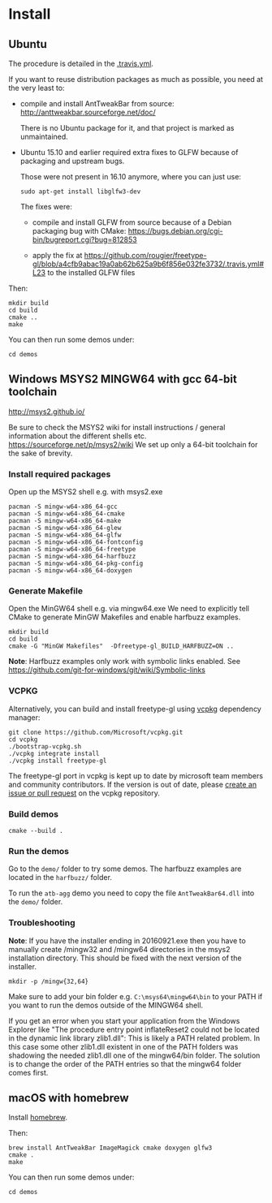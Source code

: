 # Install

## Ubuntu

The procedure is detailed in the [.travis.yml](.travis.yml).

If you want to reuse distribution packages as much as possible,
you need at the very least to:

-   compile and install AntTweakBar from source: <http://anttweakbar.sourceforge.net/doc/>

    There is no Ubuntu package for it, and that project is marked as unmaintained.

-   Ubuntu 15.10 and earlier required extra fixes to GLFW because of packaging and upstream bugs.

    Those were not present in 16.10 anymore, where you can just use:

        sudo apt-get install libglfw3-dev

    The fixes were:

    -   compile and install GLFW from source because of a Debian packaging bug with CMake:
        <https://bugs.debian.org/cgi-bin/bugreport.cgi?bug=812853>

    -   apply the fix at
        <https://github.com/rougier/freetype-gl/blob/a4cfb9abac19a0ab62b625a9b6f856e032fe3732/.travis.yml#L23>
        to the installed GLFW files

Then:

    mkdir build
    cd build
    cmake ..
    make

You can then run some demos under:

    cd demos


## Windows MSYS2 MINGW64 with gcc 64-bit toolchain

<http://msys2.github.io/>

Be sure to check the MSYS2 wiki for install instructions / general information about the different shells etc. <https://sourceforge.net/p/msys2/wiki>
We set up only a 64-bit toolchain for the sake of brevity.

### Install required packages

Open up the MSYS2 shell e.g. with msys2.exe

```
pacman -S mingw-w64-x86_64-gcc
pacman -S mingw-w64-x86_64-cmake
pacman -S mingw-w64-x86_64-make
pacman -S mingw-w64-x86_64-glew
pacman -S mingw-w64-x86_64-glfw
pacman -S mingw-w64-x86_64-fontconfig
pacman -S mingw-w64-x86_64-freetype
pacman -S mingw-w64-x86_64-harfbuzz
pacman -S mingw-w64-x86_64-pkg-config
pacman -S mingw-w64-x86_64-doxygen
```

### Generate Makefile

Open the MinGW64 shell e.g. via mingw64.exe
We need to explicitly tell CMake to generate MinGW Makefiles and enable harfbuzz examples.

```
mkdir build
cd build
cmake -G "MinGW Makefiles"  -Dfreetype-gl_BUILD_HARFBUZZ=ON ..
```

**Note**: Harfbuzz examples only work with symbolic links enabled. See <https://github.com/git-for-windows/git/wiki/Symbolic-links>

### VCPKG
Alternatively, you can build and install freetype-gl using [vcpkg](https://github.com/microsoft/vcpkg/) dependency manager:

```
git clone https://github.com/Microsoft/vcpkg.git
cd vcpkg
./bootstrap-vcpkg.sh
./vcpkg integrate install
./vcpkg install freetype-gl
```

The freetype-gl port in vcpkg is kept up to date by microsoft team members and community contributors.
If the version is out of date, please [create an issue or pull request](https://github.com/Microsoft/vcpkg) on the vcpkg repository.

### Build demos

```
cmake --build .
```

### Run the demos

Go to the `demo/` folder to try some demos.
The harfbuzz examples are located in the `harfbuzz/` folder.

To run the `atb-agg` demo you need to copy the file `AntTweakBar64.dll` into the `demo/` folder.

### Troubleshooting
**Note**: If you have the installer ending in 20160921.exe then you have to manually create /mingw32 and /mingw64 directories in the msys2 installation directory.
This should be fixed with the next version of the installer.

`mkdir -p /mingw{32,64}`

Make sure to add your bin folder e.g. `C:\msys64\mingw64\bin`  to your PATH if you want to run the demos outside of the MINGW64 shell.

If you get an error when you start your application from the Windows Explorer like "The procedure entry point inflateReset2 could not be located in the dynamic link library zlib1.dll":
This is likely a PATH related problem. In this case some other zlib1.dll existent in one of the PATH folders was shadowing the needed zlib1.dll one of the mingw64/bin folder.
The solution is to change the order of the PATH entries so that the mingw64 folder comes first.

## macOS with homebrew

Install [homebrew](http://brew.sh/).

Then:

    brew install AntTweakBar ImageMagick cmake doxygen glfw3
    cmake .
    make

You can then run some demos under:

    cd demos
